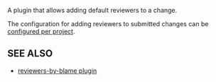 A plugin that allows adding default reviewers to a change.

The configuration for adding reviewers to submitted changes can be
[configured per project](config.md).

SEE ALSO
--------

* [reviewers-by-blame plugin](https://gerrit-review.googlesource.com/#/admin/projects/plugins/reviewers-by-blame)
